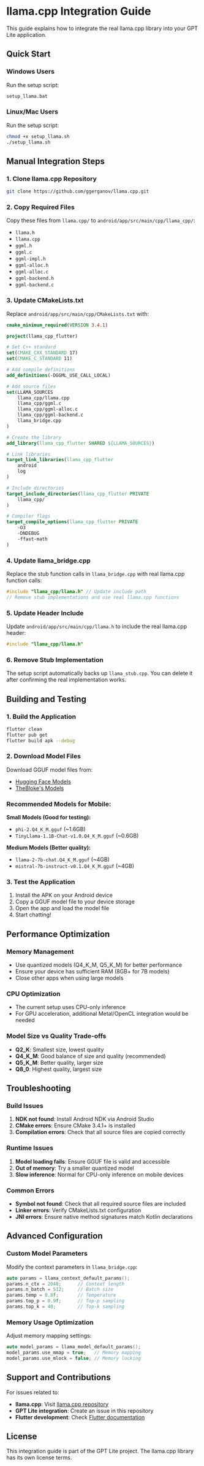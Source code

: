 # llama.cpp Integration Guide

This guide explains how to integrate the real llama.cpp library into your GPT Lite application.

## Quick Start

### Windows Users
Run the setup script:
```cmd
setup_llama.bat
```

### Linux/Mac Users
Run the setup script:
```bash
chmod +x setup_llama.sh
./setup_llama.sh
```

## Manual Integration Steps

### 1. Clone llama.cpp Repository

```bash
git clone https://github.com/ggerganov/llama.cpp.git
```

### 2. Copy Required Files

Copy these files from `llama.cpp/` to `android/app/src/main/cpp/llama_cpp/`:

- `llama.h`
- `llama.cpp`
- `ggml.h`
- `ggml.c`
- `ggml-impl.h`
- `ggml-alloc.h`
- `ggml-alloc.c` 
- `ggml-backend.h`
- `ggml-backend.c`

### 3. Update CMakeLists.txt

Replace `android/app/src/main/cpp/CMakeLists.txt` with:

```cmake
cmake_minimum_required(VERSION 3.4.1)

project(llama_cpp_flutter)

# Set C++ standard
set(CMAKE_CXX_STANDARD 17)
set(CMAKE_C_STANDARD 11)

# Add compile definitions
add_definitions(-DGGML_USE_CALL_LOCAL)

# Add source files
set(LLAMA_SOURCES
    llama_cpp/llama.cpp
    llama_cpp/ggml.c
    llama_cpp/ggml-alloc.c
    llama_cpp/ggml-backend.c
    llama_bridge.cpp
)

# Create the library
add_library(llama_cpp_flutter SHARED ${LLAMA_SOURCES})

# Link libraries
target_link_libraries(llama_cpp_flutter
    android
    log
)

# Include directories
target_include_directories(llama_cpp_flutter PRIVATE
    llama_cpp/
)

# Compiler flags
target_compile_options(llama_cpp_flutter PRIVATE
    -O3
    -DNDEBUG
    -ffast-math
)
```

### 4. Update llama_bridge.cpp

Replace the stub function calls in `llama_bridge.cpp` with real llama.cpp function calls:

```cpp
#include "llama_cpp/llama.h" // Update include path
// Remove stub implementations and use real llama.cpp functions
```

### 5. Update Header Include

Update `android/app/src/main/cpp/llama.h` to include the real llama.cpp header:

```cpp
#include "llama_cpp/llama.h"
```

### 6. Remove Stub Implementation

The setup script automatically backs up `llama_stub.cpp`. You can delete it after confirming the real implementation works.

## Building and Testing

### 1. Build the Application

```bash
flutter clean
flutter pub get
flutter build apk --debug
```

### 2. Download Model Files

Download GGUF model files from:
- [Hugging Face Models](https://huggingface.co/models?filter=gguf)
- [TheBloke's Models](https://huggingface.co/TheBloke)

### Recommended Models for Mobile:

**Small Models (Good for testing):**
- `phi-2.Q4_K_M.gguf` (~1.6GB)
- `TinyLlama-1.1B-Chat-v1.0.Q4_K_M.gguf` (~0.6GB)

**Medium Models (Better quality):**
- `llama-2-7b-chat.Q4_K_M.gguf` (~4GB)
- `mistral-7b-instruct-v0.1.Q4_K_M.gguf` (~4GB)

### 3. Test the Application

1. Install the APK on your Android device
2. Copy a GGUF model file to your device storage
3. Open the app and load the model file
4. Start chatting!

## Performance Optimization

### Memory Management
- Use quantized models (Q4_K_M, Q5_K_M) for better performance
- Ensure your device has sufficient RAM (8GB+ for 7B models)
- Close other apps when using large models

### CPU Optimization
- The current setup uses CPU-only inference
- For GPU acceleration, additional Metal/OpenCL integration would be needed

### Model Size vs Quality Trade-offs
- **Q2_K**: Smallest size, lowest quality
- **Q4_K_M**: Good balance of size and quality (recommended)
- **Q5_K_M**: Better quality, larger size
- **Q8_0**: Highest quality, largest size

## Troubleshooting

### Build Issues
1. **NDK not found**: Install Android NDK via Android Studio
2. **CMake errors**: Ensure CMake 3.4.1+ is installed
3. **Compilation errors**: Check that all source files are copied correctly

### Runtime Issues
1. **Model loading fails**: Ensure GGUF file is valid and accessible
2. **Out of memory**: Try a smaller quantized model
3. **Slow inference**: Normal for CPU-only inference on mobile devices

### Common Errors
- **Symbol not found**: Check that all required source files are included
- **Linker errors**: Verify CMakeLists.txt configuration
- **JNI errors**: Ensure native method signatures match Kotlin declarations

## Advanced Configuration

### Custom Model Parameters
Modify the context parameters in `llama_bridge.cpp`:

```cpp
auto params = llama_context_default_params();
params.n_ctx = 2048;      // Context length
params.n_batch = 512;     // Batch size
params.temp = 0.8f;       // Temperature
params.top_p = 0.9f;      // Top-p sampling
params.top_k = 40;        // Top-k sampling
```

### Memory Usage Optimization
Adjust memory mapping settings:

```cpp
auto model_params = llama_model_default_params();
model_params.use_mmap = true;   // Memory mapping
model_params.use_mlock = false; // Memory locking
```

## Support and Contributions

For issues related to:
- **llama.cpp**: Visit [llama.cpp repository](https://github.com/ggerganov/llama.cpp)
- **GPT Lite integration**: Create an issue in this repository
- **Flutter development**: Check [Flutter documentation](https://flutter.dev/docs)

## License

This integration guide is part of the GPT Lite project. The llama.cpp library has its own license terms.
